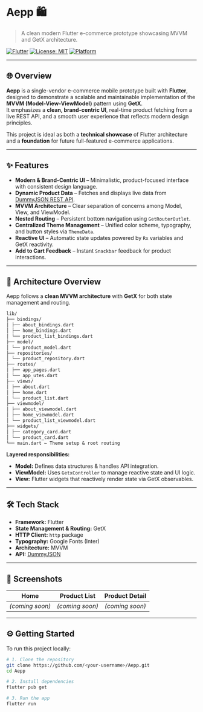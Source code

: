 # Aepp 🛍️  
> A clean modern Flutter e-commerce prototype showcasing MVVM and GetX architecture.

[![Flutter](https://img.shields.io/badge/Flutter-3.x-blue.svg?logo=flutter)](https://flutter.dev)
[![License: MIT](https://img.shields.io/badge/License-MIT-yellow.svg)](LICENSE)
[![Platform](https://img.shields.io/badge/Platform-Mobile-lightgrey.svg)]()

---

## 🌐 Overview

**Aepp** is a single-vendor e-commerce mobile prototype built with **Flutter**, designed to demonstrate a scalable and maintainable implementation of the **MVVM (Model-View-ViewModel)** pattern using **GetX**.  
It emphasizes a **clean, brand-centric UI**, real-time product fetching from a live REST API, and a smooth user experience that reflects modern design principles.

This project is ideal as both a **technical showcase** of Flutter architecture and a **foundation** for future full-featured e-commerce applications.

---

## ✨ Features

- **Modern & Brand-Centric UI** – Minimalistic, product-focused interface with consistent design language.
- **Dynamic Product Data** – Fetches and displays live data from [DummyJSON REST API](https://dummyjson.com/).
- **MVVM Architecture** – Clear separation of concerns among Model, View, and ViewModel.
- **Nested Routing** – Persistent bottom navigation using `GetRouterOutlet`.
- **Centralized Theme Management** – Unified color scheme, typography, and button styles via `ThemeData`.
- **Reactive UI** – Automatic state updates powered by `Rx` variables and GetX reactivity.
- **Add to Cart Feedback** – Instant `Snackbar` feedback for product interactions.

---

## 🧠 Architecture Overview

Aepp follows a **clean MVVM architecture** with **GetX** for both state management and routing.

```txt
lib/
├── bindings/
│ ├── about_bindings.dart
│ ├── home_bindings.dart
│ └── product_list_bindings.dart
├── model/
│ └── product_model.dart
├── repositories/
│ └── product_repository.dart
├── routes/
│ ├── app_pages.dart
│ └── app_utes.dart
├── views/
│ ├── about.dart
│ ├── home.dart
│ └── product_list.dart
├── viewmodel/
│ ├── about_viewmodel.dart
│ ├── home_viewmodel.dart
│ └── product_list_viewmodel.dart
├── widgets/
│ ├── category_card.dart
│ └── product_card.dart
└── main.dart ← Theme setup & root routing
```

**Layered responsibilities:**
- **Model:** Defines data structures & handles API integration.
- **ViewModel:** Uses `GetxController` to manage reactive state and UI logic.
- **View:** Flutter widgets that reactively render state via GetX observables.

---

## 🛠️ Tech Stack

- **Framework:** Flutter  
- **State Management & Routing:** GetX  
- **HTTP Client:** `http` package  
- **Typography:** Google Fonts (Inter)  
- **Architecture:** MVVM  
- **API:** [DummyJSON](https://dummyjson.com/)  

---

## 📱 Screenshots

| Home | Product List | Product Detail |
|:----:|:-------------:|:--------------:|
| *(coming soon)* | *(coming soon)* | *(coming soon)* |

---

## ⚙️ Getting Started

To run this project locally:

```bash
# 1. Clone the repository
git clone https://github.com/<your-username>/Aepp.git
cd Aepp

# 2. Install dependencies
flutter pub get

# 3. Run the app
flutter run
